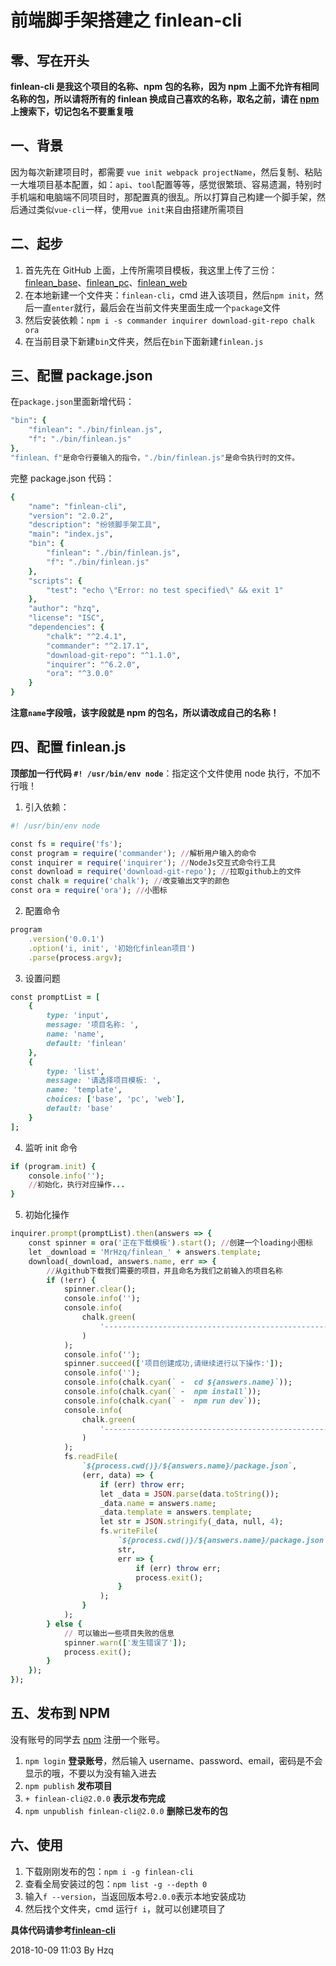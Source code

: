 # 前端脚手架搭建之 finlean-cli

## 零、写在开头

**finlean-cli 是我这个项目的名称、npm 包的名称，因为 npm 上面不允许有相同名称的包，所以请将所有的 finlean 换成自己喜欢的名称，取名之前，请在 [npm](https://www.npmjs.com/) 上搜索下，切记包名不要重复哦**

## 一、背景

因为每次新建项目时，都需要 `vue init webpack projectName`，然后复制、粘贴一大堆项目基本配置，如：`api`、`tool`配置等等，感觉很繁琐、容易遗漏，特别时手机端和电脑端不同项目时，那配置真的很乱。所以打算自己构建一个脚手架，然后通过类似`vue-cli`一样，使用`vue init`来自由搭建所需项目

## 二、起步

1. 首先先在 GitHub 上面，上传所需项目模板，我这里上传了三份：[finlean_base](https://github.com/MrHzq/finlean_base)、[finlean_pc](https://github.com/MrHzq/finlean_pc)、[finlean_web](https://github.com/MrHzq/finlean_web)
1. 在本地新建一个文件夹：`finlean-cli`，cmd 进入该项目，然后`npm init`，然后一直`enter`就行，最后会在当前文件夹里面生成一个`package`文件
1. 然后安装依赖：`npm i -s commander inquirer download-git-repo chalk ora`
1. 在当前目录下新建`bin`文件夹，然后在`bin`下面新建`finlean.js`

## 三、配置 package.json

在`package.json`里面新增代码：

```ruby
"bin": {
    "finlean": "./bin/finlean.js",
    "f": "./bin/finlean.js"
},
"finlean、f"是命令行要输入的指令，"./bin/finlean.js"是命令执行时的文件。
```

完整 package.json 代码：

```ruby
{
    "name": "finlean-cli",
    "version": "2.0.2",
    "description": "纷领脚手架工具",
    "main": "index.js",
    "bin": {
        "finlean": "./bin/finlean.js",
        "f": "./bin/finlean.js"
    },
    "scripts": {
        "test": "echo \"Error: no test specified\" && exit 1"
    },
    "author": "hzq",
    "license": "ISC",
    "dependencies": {
        "chalk": "^2.4.1",
        "commander": "^2.17.1",
        "download-git-repo": "^1.1.0",
        "inquirer": "^6.2.0",
        "ora": "^3.0.0"
    }
}
```

**注意`name`字段哦，该字段就是 npm 的包名，所以请改成自己的名称！**

## 四、配置 finlean.js

**顶部加一行代码 `#! /usr/bin/env node`**：指定这个文件使用 node 执行，不加不行哦！

1. 引入依赖：

```ruby
#! /usr/bin/env node

const fs = require('fs');
const program = require('commander'); //解析用户输入的命令
const inquirer = require('inquirer'); //NodeJs交互式命令行工具
const download = require('download-git-repo'); //拉取github上的文件
const chalk = require('chalk'); //改变输出文字的颜色
const ora = require('ora'); //小图标
```

2. 配置命令

```ruby
program
    .version('0.0.1')
    .option('i, init', '初始化finlean项目')
    .parse(process.argv);
```

3. 设置问题

```ruby
const promptList = [
    {
        type: 'input',
        message: '项目名称: ',
        name: 'name',
        default: 'finlean'
    },
    {
        type: 'list',
        message: '请选择项目模板: ',
        name: 'template',
        choices: ['base', 'pc', 'web'],
        default: 'base'
    }
];
```

4. 监听 init 命令

```ruby
if (program.init) {
    console.info('');
    //初始化，执行对应操作...
}
```

5. 初始化操作

```ruby
inquirer.prompt(promptList).then(answers => {
    const spinner = ora('正在下载模板').start(); //创建一个loading小图标
    let _download = 'MrHzq/finlean_' + answers.template;
    download(_download, answers.name, err => {
        //从github下载我们需要的项目，并且命名为我们之前输入的项目名称
        if (!err) {
            spinner.clear();
            console.info('');
            console.info(
                chalk.green(
                    '-----------------------------------------------------'
                )
            );
            console.info('');
            spinner.succeed(['项目创建成功,请继续进行以下操作:']);
            console.info('');
            console.info(chalk.cyan(` -  cd ${answers.name}`));
            console.info(chalk.cyan(` -  npm install`));
            console.info(chalk.cyan(` -  npm run dev`));
            console.info(
                chalk.green(
                    '-----------------------------------------------------'
                )
            );
            fs.readFile(
                `${process.cwd()}/${answers.name}/package.json`,
                (err, data) => {
                    if (err) throw err;
                    let _data = JSON.parse(data.toString());
                    _data.name = answers.name;
                    _data.template = answers.template;
                    let str = JSON.stringify(_data, null, 4);
                    fs.writeFile(
                        `${process.cwd()}/${answers.name}/package.json`,
                        str,
                        err => {
                            if (err) throw err;
                            process.exit();
                        }
                    );
                }
            );
        } else {
            // 可以输出一些项目失败的信息
            spinner.warn(['发生错误了']);
            process.exit();
        }
    });
});
```

## 五、发布到 NPM

没有账号的同学去 [npm](https://www.npmjs.com/) 注册一个账号。

1. `npm login` **登录账号**，然后输入 username、password、email，密码是不会显示的哦，不要以为没有输入进去
1. `npm publish` **发布项目**
1. `+ finlean-cli@2.0.0` **表示发布完成**
1. `npm unpublish finlean-cli@2.0.0` **删除已发布的包**

## 六、使用

1. 下载刚刚发布的包：`npm i -g finlean-cli`
2. 查看全局安装过的包：`npm list -g --depth 0`
3. 输入`f --version`，当返回版本号`2.0.0`表示本地安装成功
4. 然后找个文件夹，cmd 运行`f i`，就可以创建项目了

**具体代码请参考[finlean-cli](https://github.com/MrHzq/finlean-cli)**

2018-10-09 11:03 By Hzq
